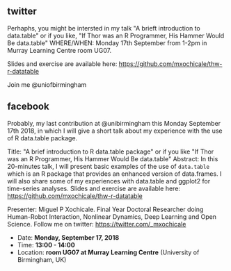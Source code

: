 
## twitter



Perhaphs, you might be intersted in my talk 
"A brieft introduction to data.table" or if you like, 
"If Thor was an R Programmer, His Hammer Would Be data.table"
WHERE/WHEN: Monday 17th September from 1-2pm in Murray Learning Centre room UG07.

Slides and exercise are available here:
https://github.com/mxochicale/thw-r-datatable

Join me @uniofbirmingham 


## facebook

Probably, my last contribution at @unibirmingham this Monday September 17th 2018,
in which I will give a short talk about my experience with the use of R data.table package.

Title: "A brief introduction to R data.table package" or if you like 
"If Thor was an R Programmer, His Hammer Would Be data.table"
Abstract: 
In this 20-minutes talk, I will present basic examples of the use of 
`data.table` which is an R package that provides an enhanced version 
of data.frames. I will also share some of my experiences with 
data.table and ggplot2 for time-series analyses.
Slides and exercise are available here:	
https://github.com/mxochicale/thw-r-datatable

Presenter: Miguel P Xochicale.
	Final Year Doctoral Researcher doing Human-Robot Interaction, 
	Nonlinear Dynamics, Deep Learning and Open Science.
	Follow me on twitter: https://twitter.com/_mxochicale

 - Date: **Monday, September 17, 2018**
 - Time: **13:00 - 14:00** 
 - Location: **room UG07 at Murray Learning Centre** (University of Birmingham, UK)




